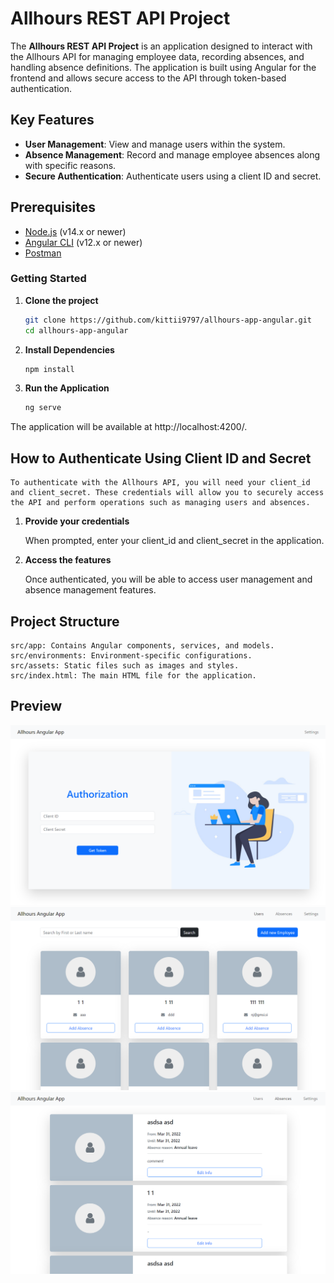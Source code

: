# Allhours REST API Project

The **Allhours REST API Project** is an application designed to interact with the Allhours API for managing employee data, recording absences, and handling absence definitions. The application is built using Angular for the frontend and allows secure access to the API through token-based authentication.

## Key Features

- **User Management**: View and manage users within the system.
- **Absence Management**: Record and manage employee absences along with specific reasons.
- **Secure Authentication**: Authenticate users using a client ID and secret.

## Prerequisites

- [Node.js](https://nodejs.org/) (v14.x or newer)
- [Angular CLI](https://angular.io/cli) (v12.x or newer)
- [Postman](https://www.postman.com/)

### Getting Started

1. **Clone the project**

    ```bash
    git clone https://github.com/kittii9797/allhours-app-angular.git
    cd allhours-app-angular

2. **Install Dependencies**

    ```bash
    npm install

3. **Run the Application**

    ```bash
    ng serve

The application will be available at http://localhost:4200/.


## How to Authenticate Using Client ID and Secret

    To authenticate with the Allhours API, you will need your client_id and client_secret. These credentials will allow you to securely access the API and perform operations such as managing users and absences.

1. **Provide your credentials**

    When prompted, enter your client_id and client_secret in the application.

2. **Access the features**

    Once authenticated, you will be able to access user management and absence management features.


## Project Structure

    src/app: Contains Angular components, services, and models.
    src/environments: Environment-specific configurations.
    src/assets: Static files such as images and styles.
    src/index.html: The main HTML file for the application.

## Preview

![Preview Screen](./src/assets/1.png)
![Preview Screen](./src/assets/2.png)
![Preview Screen](./src/assets/3.png)



